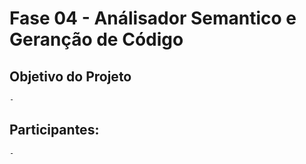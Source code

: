 # Fase 04 - Análisador Semantico e Geranção de Código

## Objetivo do Projeto
    - 

## Participantes:
    - 
